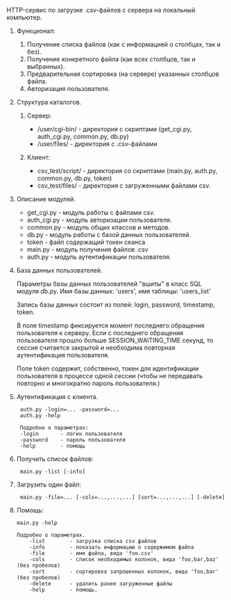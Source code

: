 HTTP-сервис по загрузке .csv-файлов с сервера на локальный компьютер.

1. Функционал:
    1. Получение списка файлов (как с информацией о столбцах, так и без).
    2. Получение конкретного файла (как всех столбцов, так и выбранных).
    3. Предварительная сортировка (на сервере) указанных столбцов файла.
    4. Авторизация пользователя.

2. Структура каталогов.
    1. Сервер:
        - /user/cgi-bin/ - директория с скриптами (get_cgi.py, auth_cgi.py, common.py, db.py)
        - /user/files/ - директория с .csv-файлами

    2. Клиент:
        - csv_test/script/ - директория со скриптами (main.py, auth.py, common.py, db.py, token)
        - csv_test/files/ - директория с загруженными файлами csv.

3. Описание модулей.
    - get_cgi.py - модуль работы с файлами csv.
    - auth_cgi.py - модуль авторизации пользователя.
    - common.py - модуль общих классов и методов.
    - db.py - модуль работы с базой данных пользователей.
    - token - файл содержащий токен сеанса
    - main.py - модуль получения файлов .csv
    - auth.py - модуль аутентификации пользователя.

4. База данных пользователей.

    Параметры базы данных пользователей "вшиты" в класс SQL модуля db.py. Имя базы данных: 'users', имя таблицы: 'users_list'
   
    Запись базы данных состоит из полей: login, password, timestamp, token.
   
    В поле timestamp фиксируется момент последнего обращения пользователя к серверу.
    Если с последнего обращения пользователя прошло больше SESSION_WAITING_TIME секунд, то сессия считается закрытой 
    и необходима повторная аутентификация пользователя.
   
    Поле token содержит, собственно, токен для идентификации пользователя в процессе одной сессии 
    (чтобы не передавать повторно и многократно пароль пользователя.)

6. Аутентификация с клиента.
   ```
    auth.py -login=... -password=...
    auth.py -help
   ```
   ```
    Подробно о параметрах:
    -login       - логин пользователя
    -password    - пароль пользователя
    -help        - помощь
   ```
7. Получить список файлов:
   ```
    main.py -list [-info]
   ```
8. Загрузить один файл:
   ```
    main.py -file=... [-cols=...,...,...] [sort=...,...,...] [-delete]
   ```
9. Помощь:
   ```
   main.py -help
   ```
    ```
    Подробно о параметрах.
        -list        - загрузка списка csv файлов
        -info        - показать информацию о содержимом файла
        -file        - имя файла, вида 'foo.csv'
        -cols        - список необходимых колонок, вида 'foo,bar,baz' (без пробелов)
        -sort        - сортировка запрошенных колонок, вида 'foo,bar' (без пробелов)
        -delete      - удалить ранее загруженные файлы
        -help        - помощь.
    ```

